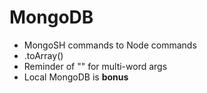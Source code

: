 # MongoDB

- MongoSH commands to Node commands
- .toArray()
- Reminder of "" for multi-word args
- Local MongoDB is **bonus**
